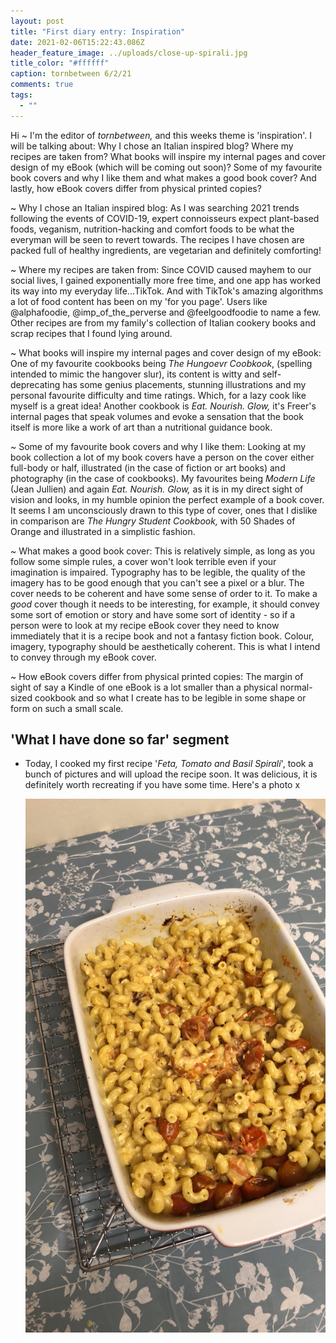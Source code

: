 ```yaml
---
layout: post
title: "First diary entry: Inspiration"
date: 2021-02-06T15:22:43.086Z
header_feature_image: ../uploads/close-up-spirali.jpg
title_color: "#ffffff"
caption: tornbetween 6/2/21
comments: true
tags:
  - ""
---
```

Hi ~ I'm the editor of *tornbetween,* and this weeks theme is 'inspiration'. I will be talking about: Why I chose an Italian inspired blog? Where my recipes are taken from? What books will inspire my internal pages and cover design of my eBook (which will be coming out soon)? Some of my favourite book covers and why I like them and what makes a good book cover? And lastly, how eBook covers differ from physical printed copies?

~ Why I chose an Italian inspired blog: As I was searching 2021 trends following the events of COVID-19, expert connoisseurs expect plant-based foods, veganism, nutrition-hacking and comfort foods to be what the everyman will be seen to revert towards. The recipes I have chosen are packed full of healthy ingredients, are vegetarian and definitely comforting!  

~ Where my recipes are taken from: Since COVID caused mayhem to our social lives, I gained exponentially more free time, and one app has worked its way into my everyday life...TikTok. And with TikTok's amazing algorithms a lot of food content has been on my 'for you page'. Users like @alphafoodie, @imp_of_the_perverse and @feelgoodfoodie to name a few. Other recipes are from my family's collection of Italian cookery books and scrap recipes that I found lying around.

~ What books will inspire my internal pages and cover design of my eBook: One of my favourite cookbooks being *The Hungoevr Coobkook*, (spelling intended to mimic the hangover slur), its content is witty and self-deprecating has some genius placements, stunning illustrations and my personal favourite difficulty and time ratings. Which, for a lazy cook like myself is a great idea! Another cookbook is *Eat. Nourish. Glow,* it's Freer's internal pages that speak volumes and evoke a sensation that the book itself is more like a work of art than a nutritional guidance book. 

~ Some of my favourite book covers and why I like them: Looking at my book collection a lot of my book covers have a person on the cover either full-body or half, illustrated (in the case of fiction or art books) and photography (in the case of cookbooks). My favourites being *Modern Life* (Jean Jullien) and again *Eat. Nourish. Glow,* as it is in my direct sight of vision and looks, in my humble opinion the perfect example of a book cover. It seems I am unconsciously drawn to this type of cover, ones that I dislike in comparison are *The Hungry Student Cookbook,* with 50 Shades of Orange and illustrated in a simplistic fashion. 

~ What makes a good book cover: This is relatively simple, as long as you follow some simple rules, a cover won't look terrible even if your imagination is impaired. Typography has to be legible, the quality of the imagery has to be good enough that you can't see a pixel or a blur. The cover needs to be coherent and have some sense of order to it. To make a *good* cover though it needs to be interesting, for example, it should convey some sort of emotion or story and have some sort of identity - so if a person were to look at my recipe eBook cover they need to know immediately that it is a recipe book and not a fantasy fiction book. Colour, imagery, typography should be aesthetically coherent. This is what I intend to convey through my eBook cover.

~ How eBook covers differ from physical printed copies: The margin of sight of say a Kindle of one eBook is a lot smaller than a physical normal-sized cookbook and so what I create has to be legible in some shape or form on such a small scale. 

## 'What I have done so far' segment

* Today, I cooked my first recipe '*Feta, Tomato and Basil Spirali*', took a bunch of pictures and will upload the recipe soon. It was delicious, it is definitely worth recreating if you have some time. Here's a photo x

  ![A finished photograph of the feta and tomato spirali that the editor has made in a baking dish](../uploads/img_3825.jpg "Feta and Tomato Spirali")